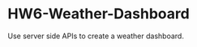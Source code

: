 <!--
search for a city
    save to search history
        clickable history
    current and future weather conditions
        city name, date, icon
        temp, humidity, wind speed, uv index (uv index has color depending on value)
    five day forecast
        date, icon, temperature, wind speed, humidity
 -->

# HW6-Weather-Dashboard

Use server side APIs to create a weather dashboard.
